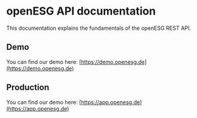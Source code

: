 # openESG API documentation

This documentation explains the fundamentals of the openESG REST API.

## Demo

You can find our demo here: [https://demo.openesg.de](https://demo.openesg.de)

## Production

You can find our demo here: [https://app.openesg.de](https://app.openesg.de)
